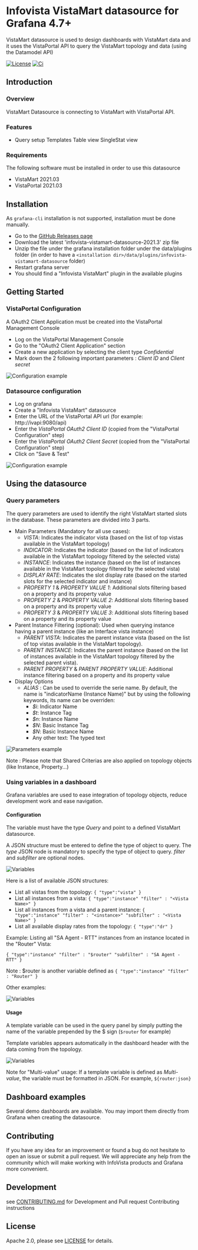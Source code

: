 # Infovista VistaMart datasource for Grafana 4.7+

VistaMart datasource is used to design dashboards with VistaMart data and it uses the VistaPortal API to query the VistaMart topology and data (using the Datamodel API)

[![License](https://img.shields.io/github/license/infovista/vistamart-datasource)](LICENSE)
[![Ci](https://github.com/infovista/vistamart-datasource/actions/workflows/ci.yml/badge.svg)]()

## Introduction

### Overview

VistaMart Datasource is connecting to VistaMart with VistaPortal API.

### Features

- Query setup
Templates
Table view
SingleStat view

### Requirements
The following software must be installed in order to use this datasource
- VistaMart 2021.03
- VistaPortal 2021.03

## Installation

As `grafana-cli` installation is not supported, installation must be done manually.

- Go to the [GitHub Releases page](https://github.com/infovista/vistamart-datasource/releases)
- Download the latest 'infovista-vistamart-datasource-2021.3' zip file
- Unzip the file under the grafana installation folder under the data/plugins folder (in order to have a `<installation dir>/data/plugins/infovista-vistamart-datasource` folder)
- Restart grafana server
- You should find a "Infovista VistaMart" plugin in the available plugins

## Getting Started

### VistaPortal Configuration
A OAuth2 Client Application must be created into the VistaPortal Management Console
- Log on the VistaPortal Management Console
- Go to the "OAuth2 Client Application" section
- Create a new application by selecting the client type *Confidential*
- Mark down the 2 following important parameters : *Client ID* and *Client secret*

![Configuration example](https://github.com/infovista/vistamart-datasource/blob/master/src/images/vportal.png?raw=true) 

### Datasource configuration
- Log on grafana
- Create a "Infovista VistaMart" datasource
- Enter the URL of the VistaPortal API url (for example: http://ivapi:9080/api)
- Enter the *VistaPortal OAuth2 Client ID* (copied from the "VistaPortal Configuration" step)
- Enter the *VistaPortal OAuth2 Client Secret* (copied from the "VistaPortal Configuration" step)
- Click on "Save & Test"

![Configuration example](https://github.com/infovista/vistamart-datasource/blob/master/src/images/datasource.png?raw=true)

## Using the datasource

### Query parameters

The query parameters are used to identify the right VistaMart started slots in the database. These parameters are divided into 3 parts.

* Main Parameters (Mandatory for all use cases):
  * *VISTA*: Indicates the indicator vista (based on the list of top vistas available in the VistaMart topology)
  * *INDICATOR*: Indicates the indicator (based on the list of indicators available in the VistaMart topology filtered by the selected vista)
  * *INSTANCE*: Indicates the instance (based on the list of instances available in the VistaMart topology filtered by the selected vista)
  * *DISPLAY RATE*: Indicates the slot display rate (based on the started slots for the selected indicator and instance)
  * *PROPERTY 1* & *PROPERTY VALUE 1*: Additional slots filtering based on a property and its property value
  * *PROPERTY 2* & *PROPERTY VALUE 2*: Additional slots filtering based on a property and its property value
  * *PROPERTY 3* & *PROPERTY VALUE 3*: Additional slots filtering based on a property and its property value
* Parent Instance Filtering (optional): Used when querying instance having a parent instance (like an Interface vista instance)
  * *PARENT VISTA*: Indicates the parent instance vista (based on the list of top vistas available in the VistaMart topology).
  * *PARENT INSTANCE*: Indicates the parent instance (based on the list of instances available in the VistaMart topology filtered by the selected parent vista).
  * *PARENT PROPERTY* & *PARENT PROPERTY VALUE*: Additional instance filtering based on a property and its property value
* Display Options
  * *ALIAS* : Can be used to override the serie name. By default, the name is "indicatorName (Instance Name)" but by using the following keywords, its name can be overriden:
    * *$i*: Indicator Name
    * *$t*: Instance Tag
    * *$n*: Instance Name
    * *$N*: Basic Instance Tag
    * *$N*: Basic Instance Name
    *  Any other text: The typed text

![Parameters example](https://github.com/infovista/vistamart-datasource/blob/master/src/images/parameters.png?raw=true)

Note : Please note that Shared Criterias are also applied on topology objects (like Instance, Property...)

### Using variables in a dashboard

Grafana variables are used to ease integration of topology objects, reduce development work and ease navigation.

#### Configuration

The variable must have the type *Query* and point to a defined VistaMart datasource.

A JSON structure must be entered to define the type of object to query. The *type* JSON node is mandatory to specify the type of object to query. *filter* and *subfilter* are optional nodes.

![Variables](https://github.com/infovista/vistamart-datasource/blob/master/src/images/variables.png?raw=true)

Here is a list of available JSON structures:

* List all vistas from the topology:
``{
    "type":"vista"
}``
* List all instances from a vista:
``{
    "type":"instance"
    "filter" : "<Vista Name>"
}``
* List all instances from a vista and a parent instance:
``{
    "type":"instance"
    "filter" : "<instance>"
    "subfilter" : "<Vista Name>"
}``
* List all available display rates from the topology:
``{
    "type":"dr"
}``

Example: Listing all "SA Agent - RTT" instances from an instance located in the "Router" Vista:

``{
    "type":"instance"
    "filter" : "$router"
    "subfilter" : "SA Agent - RTT"
}``

Note : $router is another variable defined as ``{
    "type":"instance"
    "filter" : "Router"
}``

Other examples:

![Variables](https://github.com/infovista/vistamart-datasource/blob/master/src/images/variables_editor.png?raw=true)

#### Usage

A template variable can be used in the query panel by simply putting the name of the variable prepended by the $ sign (``$router`` for example)

Template variables appears automatically in the dashboard header with the data coming from the topology.

![Variables](https://github.com/infovista/vistamart-datasource/blob/master/src/images/variables_usage.png?raw=true)

Note for "Multi-value" usage: If a template variable is defined as *Multi-value*, the variable must be formatted in JSON. For example, ``${router:json}``

## Dashboard examples

Several demo dashboards are available. You may import them directly from Grafana when creating the datasource.

## Contributing

If you have any idea for an improvement or found a bug do not hesitate to open an issue or submit a pull request.
We will appreciate any help from the community which will make working with InfoVista products and Grafana more convenient.

## Development 

see [CONTRIBUTING.md](https://github.com/infovista/vistamart-datasource/blob/master/CONTRIBUTING.md) for Development and Pull request Contributing instructions 
   
## License
Apache 2.0, please see [LICENSE](https://github.com/infovista/vistamart-datasource/blob/master/LICENSE) for details.
